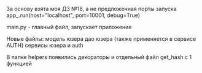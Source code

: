 За основу взята моя ДЗ №18, а не предложенная
порты запуска app_.run(host="localhost", port=10001, debug=True)

main.py - главный файл, запускает приложение

Новые файлы:
модель юзера
дао юзера (также применяется в сервисе AUTH)
сервисы юзера и auth

В папке helpers появились декораторы и 
отдельный файл get_hash с 1 функцией





